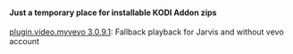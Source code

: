 #### Just a temporary place for installable KODI Addon zips

[plugin.video.myvevo 3.0.9.1](https://github.com/bassdart/addon-zips/raw/master/plugin.video.myvevo-3.0.9.1.zip): Fallback playback for Jarvis and without vevo account
